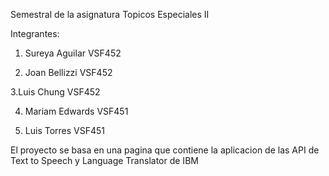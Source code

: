 Semestral de la asignatura Topicos Especiales II

Integrantes: 

1. Sureya Aguilar VSF452 

2. Joan Bellizzi VSF452 

3.Luis Chung VSF452 

4. Mariam Edwards VSF451 

5. Luis Torres VSF451

El proyecto se basa en una pagina que contiene la aplicacion de las API de Text to Speech y Language Translator de IBM 